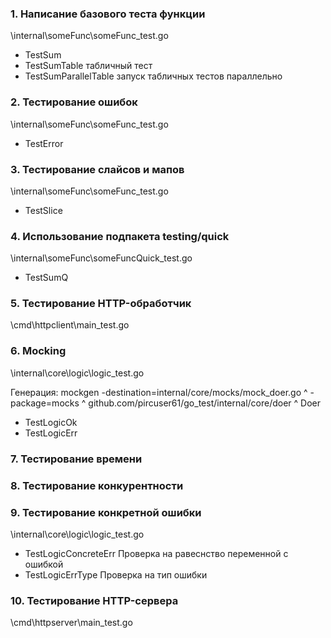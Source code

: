 ### 1. Написание базового теста функции

\internal\someFunc\someFunc_test.go

- TestSum
- TestSumTable табличный тест
- TestSumParallelTable запуск табличных тестов параллельно

### 2. Тестирование ошибок

\internal\someFunc\someFunc_test.go

- TestError

### 3. Тестирование слайсов и мапов

\internal\someFunc\someFunc_test.go

- TestSlice

### 4. Использование подпакета testing/quick

\internal\someFunc\someFuncQuick_test.go

- TestSumQ

### 5. Тестирование HTTP-обработчик

\cmd\httpclient\main_test.go

### 6. Mocking

\internal\core\logic\logic_test.go

Генерация:
mockgen -destination=internal/core/mocks/mock_doer.go ^
-package=mocks ^
github.com/pircuser61/go_test/internal/core/doer ^
Doer

- TestLogicOk
- TestLogicErr

### 7. Тестирование времени

### 8. Тестирование конкурентности

### 9. Тестирование конкретной ошибки

\internal\core\logic\logic_test.go

- TestLogicConcreteErr Проверка на равеснство переменной с ошибкой
- TestLogicErrType Проверка на тип ошибки

### 10. Тестирование HTTP-сервера

\cmd\httpserver\main_test.go
